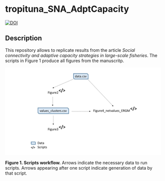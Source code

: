 # tropituna_SNA_AdptCapacity

[![DOI](https://zenodo.org/badge/233805004.svg)](https://zenodo.org/badge/latestdoi/233805004)

## Description

This repository allows to replicate results from the article *Social connectivity and adaptive capacity strategies in large-scale fisheries*. The scripts in Figure 1 produce all figures from the manuscritp.

![](images/outline_scripts.jpg)

**Figure 1. Scripts workflow.** Arrows indicate the necessary data to run scripts. Arrows appearing after one script indicate generation of data by that script.
